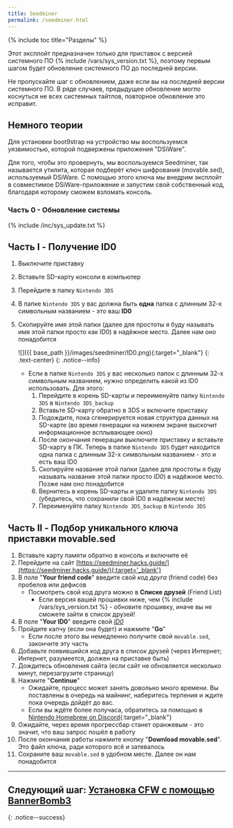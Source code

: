 ```yaml
---
title: Seedminer
permalink: /seedminer.html
---
```

{% include toc title="Разделы" %}
<!-- 
Этот метод устаревший! Не используйте его без веских причин (например, поломанные шифты консоли). Вернитесь в [Начало](get-started) и выберите другой метод взлома!
{: .notice--warning} -->

Этот эксплойт предназначен только для приставок с версией системного ПО {% include /vars/sys_version.txt %}, поэтому первым шагом будет обновление системного ПО до последней версии. 

Не пропускайте шаг с обновлением, даже если вы на последней версии системного ПО. В ряде случаев, предыдущее обновление могло коснуться не всех системных тайтлов, повторное обновление это исправит. 

## Немного теории

Для установки boot9strap на устройство мы воспользуемся уязвимостью, которой подвержены приложения "DSiWare". 

Для того, чтобы это провернуть, мы воспользуемся Seedminer, так называется утилита, которая подберёт ключ шифрования (movable.sed), используемый DSiWare. С помощью этого ключа мы внедрим эксплойт в совместимое DSiWare-приложение и запустим свой собственный код, благодаря которому сможем взломать консоль. 

### Часть 0 - Обновление системы

{% include /inc/sys_update.txt %}

## Часть I - Получение ID0

1. Выключите приставку
1. Вставьте SD-карту консоли в компьютер
1. Перейдите в папку `Nintendo 3DS`
1. В папке `Nintendo 3DS` у вас должна быть **одна** папка с длинным 32-х символьным названием - это ваш **ID0**
1. Скопируйте имя этой папки (далее для простоты я буду называть имя этой папки просто как ID0) в надёжное место. Далее нам оно понадобится

	![]({{ base_path }}/images/seedminer/ID0.png){:target="_blank"}
	{: .text-center}
	{: .notice--info}
	
	* Если в папке `Nintendo 3DS` у вас несколько папок с длинным 32-х символьным названием, нужно определить какой из ID0 использовать. Для этого: 
		1. Перейдите в корень SD-карты и переименуйте папку `Nintendo 3DS` в `Nintendo 3DS_backup`
		1. Вставьте SD-карту обратно в 3DS и включите приставку
		1. Подождите, пока сгенерируется новая структура данных на SD-карте (во время генерации на нижнем экране выскочит информационное всплывающее окно)
		1. После окончания генерации выключите приставку и вставьте SD-карту в ПК. Теперь в папке `Nintendo 3DS` будет находится одна папка с длинным 32-х символьным названием - это и есть ваш ID0
		1. Скопируйте название этой папки (далее для простоты я буду называть название этой папки просто *ID0*) в надёжное место. Позже нам оно понадобится
		1. Вернитесь в корень SD-карты и удалите папку `Nintendo 3DS` (убедитесь, что сохранили свой ID0 в надёжном месте)
		1. Переименуйте папку `Nintendo 3DS_backup` в `Nintendo 3DS`

## Часть II - Подбор уникального ключа приставки movable.sed

1. Вставьте карту памяти обратно в консоль и включите её
1. Перейдите на сайт [https://seedminer.hacks.guide/](https://seedminer.hacks.guide/){:target='_blank'}
1. В поле "**Your friend code**" введите свой *код друга* (friend code) без пробелов или дефисов
	* Посмотреть свой код друга можно в **Списке друзей** (Friend List)
		* Если версия вашей прошивки ниже, чем {% include /vars/sys_version.txt %} - обновите прошивку, иначе вы не сможете зайти в список друзей!
1. В поле "**Your ID0**" введите свой [*ID0*](#получение-id0)
1. Пройдите капчу (если она будет) и нажмите "**Go**"
	* Если после этого вы немедленно получите свой `movable.sed`, закончите эту часть
1. Добавьте появившийся код друга в список друзей (через Интернет; Интернет, разумеется, должен на приставке быть)
1. Дождитесь обновления сайта (если сайт не обновляется несколько минут, перезагрузите страницу)
1. Нажмите "**Continue**"
	* Ожидайте, процесс может занять довольно много времени. Вы поставлены в очередь на майнинг, наберитесь терпения и ждите пока очередь дойдёт до вас. 
	* Если вы ждёте более получаса, обратитесь за помощью в [Nintendo Homebrew on Discord](https://discord.gg/MWxPgEp){:target="_blank"}
1. Ожидайте, через время прогрессбар станет оранжевым - это значит, что ваш запрос пошёл в работу
1. После окончания работы нажмите кнопку "**Download movable.sed**". Это файл ключа, ради которого всё и затевалось
1. Сохраните ваш `movable.sed` в удобном месте. Далее он нам понадобится

___


## **Следующий шаг:** [Установка CFW с помощью BannerBomb3](bannerbomb3)
{: .notice--success}